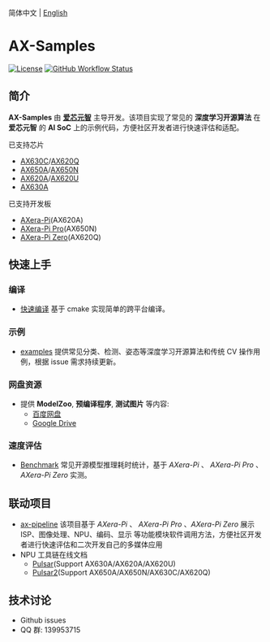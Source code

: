 简体中文 | [English](./README_EN.md)

# AX-Samples

[![License](https://img.shields.io/badge/license-BSD--3--Clause-blue.svg)](https://raw.githubusercontent.com/AXERA-TECH/ax-samples/main/LICENSE)
[![GitHub Workflow Status](https://img.shields.io/github/actions/workflow/status/AXERA-TECH/ax-samples/build.yml?branch=main)](https://github.com/AXERA-TECH/ax-samples/actions)

## 简介

**AX-Samples** 由 **[爱芯元智](https://www.axera-tech.com/)** 主导开发。该项目实现了常见的 **深度学习开源算法** 在 **爱芯元智** 的 **AI SoC** 上的示例代码，方便社区开发者进行快速评估和适配。 

已支持芯片

- [AX630C](docs/AX630C.md)/[AX620Q](docs/AX620Q.md)
- [AX650A](docs/AX650A.md)/[AX650N](docs/AX650N.md)
- [AX620A](docs/AX620A.md)/[AX620U](docs/AX620U.md)
- [AX630A](docs/AX630A.md)

已支持开发板

- [AXera-Pi](https://wiki.sipeed.com/m3axpi)(AX620A)
- [AXera-Pi Pro](https://wiki.sipeed.com/m4ndock)(AX650N)
- [AXera-Pi Zero](https://axera-pi-zero-docs-cn.readthedocs.io/zh-cn/latest/index.html)(AX620Q)

## 快速上手

### 编译

- [快速编译](docs/compile.md) 基于 cmake 实现简单的跨平台编译。

### 示例

- [examples](examples/) 提供常见分类、检测、姿态等深度学习开源算法和传统 CV 操作用例，根据 issue 需求持续更新。

### 网盘资源

- 提供 **ModelZoo**, **预编译程序**, **测试图片** 等内容:
  - [百度网盘](https://pan.baidu.com/s/1JYyk0ZNELkJbQVCRlmDS_w?pwd=2xb6)
  - [Google Drive](https://drive.google.com/drive/folders/1JY59vOFS2qxI8TkVIZ0pHfxHMfKPW5PS?usp=sharing)

### 速度评估

- [Benchmark](benchmark/) 常见开源模型推理耗时统计，基于 *AXera-Pi* 、 *AXera-Pi Pro* 、*AXera-Pi Zero* 实测。

## 联动项目

- [ax-pipeline](https://github.com/AXERA-TECH/ax-pipeline) 该项目基于 *AXera-Pi* 、 *AXera-Pi Pro* 、*AXera-Pi Zero* 展示 ISP、图像处理、NPU、编码、显示 等功能模块软件调用方法，方便社区开发者进行快速评估和二次开发自己的多媒体应用
- NPU 工具链在线文档
  - [Pulsar](https://pulsar-docs.readthedocs.io/zh_CN/latest/)(Support AX630A/AX620A/AX620U)
  - [Pulsar2](https://pulsar2-docs.readthedocs.io/zh_CN/latest/)(Support AX650A/AX650N/AX630C/AX620Q)

## 技术讨论

- Github issues
- QQ 群: 139953715
